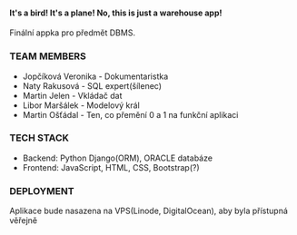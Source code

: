 #### It's a bird! It's a plane! No, this is just a warehouse app!
Finální appka pro předmět DBMS.

### TEAM MEMBERS
- Jopčíková Veronika - Dokumentaristka
- Naty Rakusová - SQL expert(šílenec)
- Martin Jelen - Vkládač dat
- Libor Maršálek - Modelový král
- Martin Ošťádal - Ten, co přemění 0 a 1 na funkční aplikaci

### TECH STACK
- Backend: Python Django(ORM), ORACLE databáze
- Frontend: JavaScript, HTML, CSS, Bootstrap(?)

### DEPLOYMENT
Aplikace bude nasazena na VPS(Linode, DigitalOcean), aby byla přístupná věřejně
